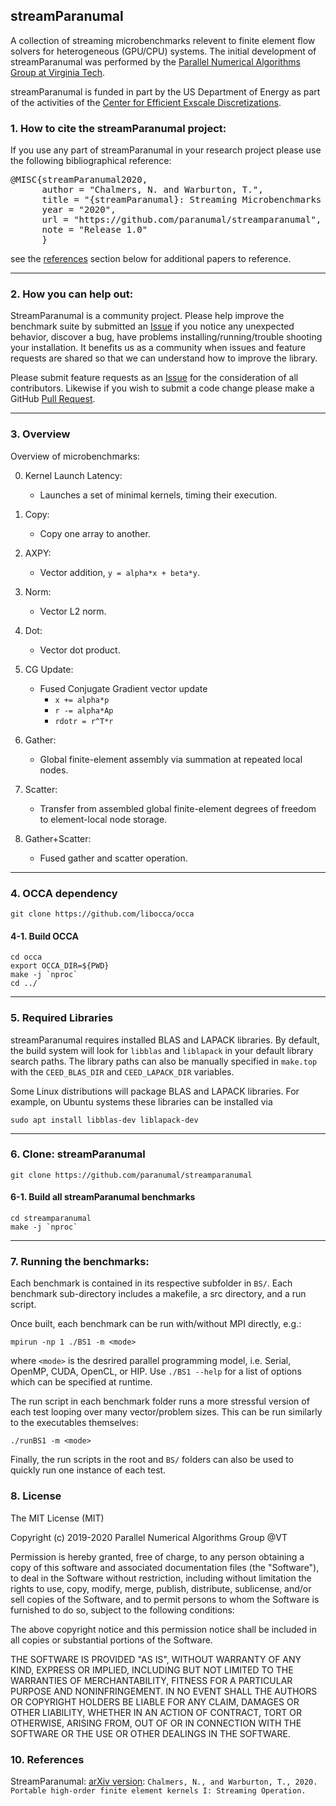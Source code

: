 ## streamParanumal
A collection of streaming microbenchmarks relevent to finite element flow solvers for heterogeneous (GPU/CPU) systems. The initial development of streamParanumal was performed by the [Parallel Numerical Algorithms Group at Virginia Tech](http://paranumal.com).

streamParanumal is funded in part by the US Department of Energy as part of the activities of the [Center for Efficient Exscale Discretizations](http://ceed.exascaleproject.org).

### 1. How to cite the streamParanumal project:
If you use any part of streamParanumal in your research project please use the following bibliographical reference:

<pre>
@MISC{streamParanumal2020,
      author = "Chalmers, N. and Warburton, T.",
      title = "{streamParanumal}: Streaming Microbenchmarks for High-order Finite Element Methods",
      year = "2020",
      url = "https://github.com/paranumal/streamparanumal",
      note = "Release 1.0"
      }
</pre>

see the [references](#10-references) section below for additional papers to reference.

---
### 2. How you can help out:
StreamParanumal is a community project. Please help improve the benchmark suite by submitted an [Issue](https://github.com/paranumal/streamparanumal/issues)  if you notice any unexpected behavior, discover a bug, have problems installing/running/trouble shooting your installation. It benefits us as a community when issues and feature requests are shared so that we can understand how to improve the library.

Please submit feature requests as an [Issue](https://github.com/paranumal/streamparanumal/issues) for the consideration of all contributors. Likewise if you wish to submit a code change please make a GitHub [Pull Request](https://github.com/paranumal/streamparanumal/pulls).

---
### 3. Overview

Overview of microbenchmarks:

0. Kernel Launch Latency:
    - Launches a set of minimal kernels, timing their execution.

1. Copy:
    - Copy one array to another.

2. AXPY:
    - Vector addition, `y = alpha*x + beta*y`.

3. Norm:
    - Vector L2 norm.

4. Dot:
    - Vector dot product.

5. CG Update:
    - Fused Conjugate Gradient vector update
      * `x += alpha*p`
      * `r -= alpha*Ap`
      * `rdotr = r^T*r`

6. Gather:
   - Global finite-element assembly via summation at repeated local nodes.

7. Scatter:
   - Transfer from assembled global finite-element degrees of freedom to element-local node storage.

8. Gather+Scatter:
   - Fused gather and scatter operation.

---
### 4. OCCA dependency
```
git clone https://github.com/libocca/occa
```

#### 4-1. Build OCCA
```
cd occa
export OCCA_DIR=${PWD}
make -j `nproc` 
cd ../
```

---
### 5. Required Libraries
streamParanumal requires installed BLAS and LAPACK libraries. By default, the build system will look for `libblas` and `liblapack` in your default library search paths. The library paths can also be manually specified in `make.top` with the `CEED_BLAS_DIR` and `CEED_LAPACK_DIR` variables.

Some Linux distributions will package BLAS and LAPACK libraries. For example, on Ubuntu systems these libraries can be installed via
```
sudo apt install libblas-dev liblapack-dev
```

---
### 6. Clone: streamParanumal
```
git clone https://github.com/paranumal/streamparanumal
```

#### 6-1. Build all streamParanumal benchmarks
```
cd streamparanumal
make -j `nproc` 
```

---
### 7. Running the benchmarks:

Each benchmark is contained in its respective subfolder in `BS/`. Each benchmark sub-directory includes a makefile, a src directory, and a run script.

Once built, each benchmark can be run with/without MPI directly, e.g.:
```
mpirun -np 1 ./BS1 -m <mode>
```
where `<mode>` is the desrired parallel programming model, i.e. Serial, OpenMP, CUDA, OpenCL, or HIP. Use `./BS1 --help` for a list of options which can be specified at runtime.

The run script in each benchmark folder runs a more stressful version of each test looping over many vector/problem sizes. This can be run similarly to the executables themselves:
```
./runBS1 -m <mode>
```

Finally, the run scripts in the root and `BS/` folders can also be used to quickly run one instance of each test.

### 8. License

The MIT License (MIT)

Copyright (c) 2019-2020 Parallel Numerical Algorithms Group @VT

Permission is hereby granted, free of charge, to any person obtaining a copy
of this software and associated documentation files (the "Software"), to deal
in the Software without restriction, including without limitation the rights
to use, copy, modify, merge, publish, distribute, sublicense, and/or sell
copies of the Software, and to permit persons to whom the Software is
furnished to do so, subject to the following conditions:

The above copyright notice and this permission notice shall be included in all
copies or substantial portions of the Software.

THE SOFTWARE IS PROVIDED "AS IS", WITHOUT WARRANTY OF ANY KIND, EXPRESS OR
IMPLIED, INCLUDING BUT NOT LIMITED TO THE WARRANTIES OF MERCHANTABILITY,
FITNESS FOR A PARTICULAR PURPOSE AND NONINFRINGEMENT. IN NO EVENT SHALL THE
AUTHORS OR COPYRIGHT HOLDERS BE LIABLE FOR ANY CLAIM, DAMAGES OR OTHER
LIABILITY, WHETHER IN AN ACTION OF CONTRACT, TORT OR OTHERWISE, ARISING FROM,
OUT OF OR IN CONNECTION WITH THE SOFTWARE OR THE USE OR OTHER DEALINGS IN THE
SOFTWARE.

### 10. References

StreamParanumal: [arXiv version](): `Chalmers, N., and Warburton, T., 2020. Portable high-order finite element kernels I: Streaming Operation.`

